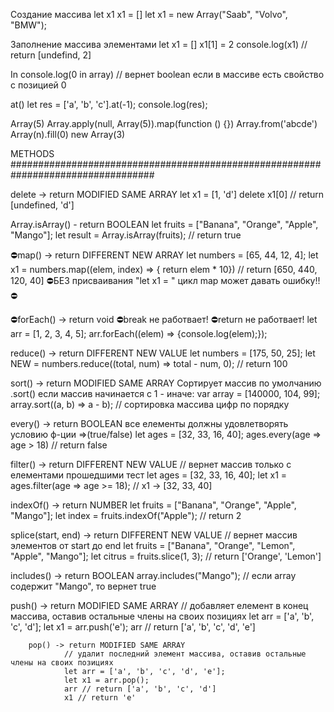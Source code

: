 Создание массива
        let x1 x1 = []
        let x1 = new Array("Saab", "Volvo", "BMW");

Заполнение массива элементами
        let x1 = []
        x1[1] = 2 
        console.log(x1) // return [undefind, 2]

In
        console.log(0 in array) // вернет boolean если в массиве есть свойство с позицией 0

at()
        let res = ['a', 'b', 'c'].at(-1);
        console.log(res);

Array(5)
Array.apply(null, Array(5)).map(function () {})
Array.from('abcde')
Array(n).fill(0)
new Array(3)

METHODS ##################################################################################

delete -> return MODIFIED SAME ARRAY
        let x1 = [1, 'd']
        delete x1[0] // return [undefined, 'd']

Array.isArray() - return BOOLEAN
        let fruits = ["Banana", "Orange", "Apple", "Mango"];
        let result = Array.isArray(fruits); // return true

⛔map() -> return DIFFERENT NEW ARRAY
        let numbers = [65, 44, 12, 4];
        let x1 = numbers.map((elem, index) => { return elem * 10}) // return [650, 440, 120, 40]
        ⛔БЕЗ присваивания "let x1 = " цикл map может давать ошибку!!⛔

⛔forEach() -> return void
        ⛔break не работвает!
        ⛔return не работвает!
        let arr = [1, 2, 3, 4, 5];
        arr.forEach((elem) => {console.log(elem);});


reduce() -> return DIFFERENT NEW VALUE
        let numbers = [175, 50, 25];
        let NEW = numbers.reduce((total, num) => total - num, 0); // return 100

sort() -> return MODIFIED SAME ARRAY
        Сортирует массив по умолчанию .sort() если массив начинается с 1 - иначе:
        var array = [140000, 104, 99];
        array.sort((a, b) =>  a - b); // сортировка массива цифр по порядку

every() -> return BOOLEAN
        все елементы должны удовлетворять условию ф-ции =>(true/false)
        let ages = [32, 33, 16, 40];
        ages.every(age => age > 18) // return false

filter() -> return DIFFERENT NEW VALUE
        // вернет массив только с елементами прошедшими тест
        let ages = [32, 33, 16, 40];
        let x1 = ages.filter(age => age >= 18); // x1 -> [32, 33, 40]

indexOf() -> return NUMBER
        let fruits = ["Banana", "Orange", "Apple", "Mango"];
        let index = fruits.indexOf("Apple"); // return 2





splice(start, end) -> return DIFFERENT NEW VALUE
        // вернет массив элементов от start до end
        let fruits = ["Banana", "Orange", "Lemon", "Apple", "Mango"];
        let citrus = fruits.slice(1, 3); // return ['Orange', 'Lemon']




includes() -> return  BOOLEAN
        array.includes("Mango"); // если array содержит "Mango", то вернет true

push() -> return MODIFIED SAME ARRAY
        // добавляет елемент в конец массива, оставив остальные члены на своих позициях
        let arr = ['a', 'b', 'c', 'd'];
        let x1 = arr.push('e');
        arr // return ['a', 'b', 'c', 'd', 'e']

        pop() -> return MODIFIED SAME ARRAY
                // удалит последний элемент массива, оставив остальные члены на своих позициях
                let arr = ['a', 'b', 'c', 'd', 'e'];
                let x1 = arr.pop();
                arr // return ['a', 'b', 'c', 'd']
                x1 // return 'e'






